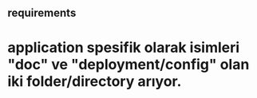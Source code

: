 ## requirements

# application spesifik olarak isimleri "doc" ve "deployment/config" olan iki folder/directory arıyor.
